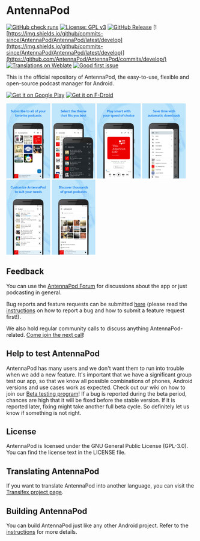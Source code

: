 # AntennaPod

[![GitHub check runs](https://img.shields.io/github/check-runs/AntennaPod/AntennaPod/develop)](https://github.com/AntennaPod/AntennaPod/actions/workflows/checks.yml?query=branch%3Adevelop)
[![License: GPL v3](https://img.shields.io/github/license/AntennaPod/AntennaPod)](https://www.gnu.org/licenses/gpl-3.0)
[![GitHub Release](https://img.shields.io/github/v/release/AntennaPod/AntennaPod)](https://github.com/AntennaPod/AntennaPod/releases)
[![https://img.shields.io/github/commits-since/AntennaPod/AntennaPod/latest/develop](https://img.shields.io/github/commits-since/AntennaPod/AntennaPod/latest/develop)](https://github.com/AntennaPod/AntennaPod/commits/develop/)
[![Translations on Weblate](https://hosted.weblate.org/widget/antennapod/app/svg-badge.svg?native=1)](https://hosted.weblate.org/engage/antennapod/)
[![Good first issue](https://img.shields.io/github/issues-search?query=repo%3AAntennaPod%2FAntennaPod%20is%3Aopen%20is%3Aissue%20label%3A%22Good%20first%20issue%22&label=Good%20first%20issue&labelColor=grey&color=%235F1984)](https://github.com/AntennaPod/AntennaPod/labels/Good%20first%20issue)

This is the official repository of AntennaPod, the easy-to-use, flexible and open-source podcast manager for Android.

[<img src="https://play.google.com/intl/en_us/badges/images/generic/en_badge_web_generic.png"
      alt="Get it on Google Play"
      height="70">](https://play.google.com/store/apps/details?id=de.danoeh.antennapod)
[<img src="https://fdroid.gitlab.io/artwork/badge/get-it-on.png"
      alt="Get it on F-Droid"
      height="70">](https://f-droid.org/app/de.danoeh.antennapod)

<img src="https://raw.githubusercontent.com/AntennaPod/StoreMetadata/main/listings/en-US/graphics/phone-screenshots/00.png" alt="Screenshot 0" height="200"> <img src="https://raw.githubusercontent.com/AntennaPod/StoreMetadata/main/listings/en-US/graphics/phone-screenshots/01.png" alt="Screenshot 1" height="200"> <img src="https://raw.githubusercontent.com/AntennaPod/StoreMetadata/main/listings/en-US/graphics/phone-screenshots/02.png" alt="Screenshot 2" height="200"> <img src="https://raw.githubusercontent.com/AntennaPod/StoreMetadata/main/listings/en-US/graphics/phone-screenshots/03.png" alt="Screenshot 3" height="200"> <img src="https://raw.githubusercontent.com/AntennaPod/StoreMetadata/main/listings/en-US/graphics/phone-screenshots/04.png" alt="Screenshot 4" height="200"> <img src="https://raw.githubusercontent.com/AntennaPod/StoreMetadata/main/listings/en-US/graphics/phone-screenshots/05.png" alt="Screenshot 5" height="200">


## Feedback
You can use the [AntennaPod Forum](https://forum.antennapod.org/) for discussions about the app or just podcasting in general.

Bug reports and feature requests can be submitted [here](https://github.com/AntennaPod/AntennaPod/issues) (please read the [instructions](https://github.com/AntennaPod/AntennaPod/blob/develop/CONTRIBUTING.md) on how to report a bug and how to submit a feature request first!).

We also hold regular community calls to discuss anything AntennaPod-related. [Come join the next call](https://forum.antennapod.org/t/monthly-community-call/1869)!

## Help to test AntennaPod
AntennaPod has many users and we don't want them to run into trouble when we add a new feature. It's important that we have a significant group test our app, so that we know all possible combinations of phones, Android versions and use cases work as expected. Check out our wiki on how to join our [Beta testing program](https://antennapod.org/documentation/general/beta)! If a bug is reported during the beta period, chances are high that it will be fixed before the stable version. If it is reported later, fixing might take another full beta cycle. So definitely let us know if something is not right.

## License

AntennaPod is licensed under the GNU General Public License (GPL-3.0). You can find the license text in the LICENSE file.

## Translating AntennaPod

If you want to translate AntennaPod into another language, you can visit the [Transifex project page](https://www.transifex.com/antennapod/antennapod/).


## Building AntennaPod

You can build AntennaPod just like any other Android project. Refer to the [instructions](https://github.com/AntennaPod/AntennaPod/blob/develop/CONTRIBUTING.md) for more details.


